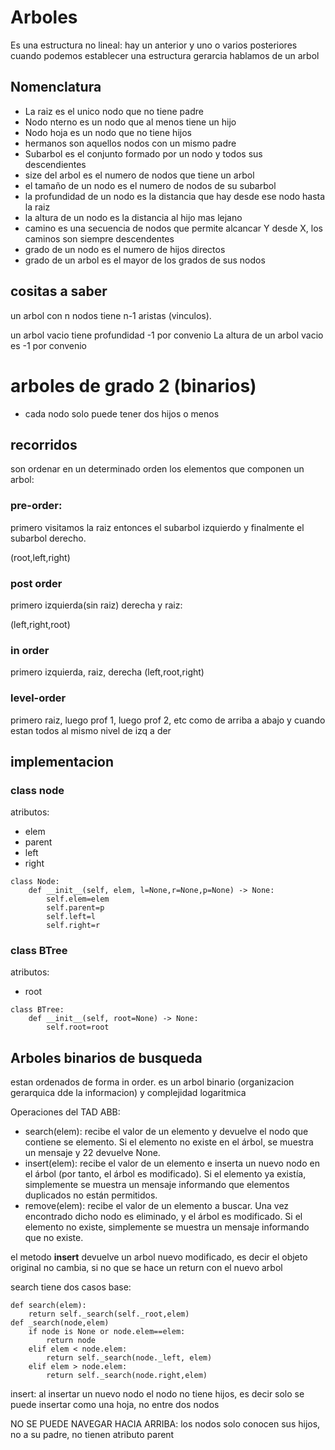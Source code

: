 # Arboles
Es una estructura no lineal:
hay un anterior y uno o varios posteriores
cuando podemos establecer una estructura gerarcia hablamos de un arbol
## Nomenclatura
- La raiz es el unico nodo que no tiene padre
- Nodo nterno es un nodo que al menos tiene un hijo
- Nodo hoja es un nodo que no tiene hijos
- hermanos son aquellos nodos con un mismo padre
- Subarbol es el conjunto formado por un nodo y todos sus descendientes
- size del arbol es el numero de nodos que tiene un arbol
- el tamaño de un nodo es el numero de nodos de su subarbol
- la profundidad de un nodo es la distancia que hay desde ese nodo hasta la raiz
- la altura de un nodo es la distancia al hijo mas lejano
- camino es una secuencia de nodos que permite alcancar Y desde X, los caminos son siempre descendentes
- grado de un nodo es el numero de hijos directos
- grado de un arbol es el mayor de los grados de sus nodos

## cositas a saber
un arbol con n nodos tiene n-1 aristas (vinculos).

un arbol vacio tiene profundidad -1 por convenio
La altura de un arbol vacio es -1 por convenio


# arboles de grado 2 (binarios)
- cada nodo solo puede tener dos hijos o menos 
## recorridos 
son ordenar en un determinado orden los elementos que componen un arbol:
### pre-order: 
primero visitamos la raiz entonces el subarbol izquierdo y finalmente el subarbol derecho.

(root,left,right)
### post order
primero izquierda(sin raiz) derecha y raiz:

(left,right,root)
### in order
primero  izquierda, raiz, derecha
(left,root,right)
### level-order
primero raiz, luego prof 1, luego prof 2, etc
como de arriba a abajo y cuando estan todos al mismo nivel de izq a der
## implementacion
### class node
atributos:
- elem
- parent
- left 
- right

```
class Node:
    def __init__(self, elem, l=None,r=None,p=None) -> None:
        self.elem=elem
        self.parent=p
        self.left=l
        self.right=r
```
### class BTree
atributos:
- root
```
class BTree:
    def __init__(self, root=None) -> None:
        self.root=root
```
## Arboles binarios de busqueda
estan ordenados de forma in order.
es un arbol binario (organizacion gerarquica dde la informacion) y complejidad logaritmica

Operaciones del TAD ABB:
- search(elem): recibe el valor de un elemento y devuelve el nodo que contiene
se elemento. Si el elemento no existe en el árbol, se muestra un mensaje y
22
devuelve None.
- insert(elem): recibe el valor de un elemento e inserta un nuevo nodo en el
árbol (por tanto, el árbol es modificado). Si el elemento ya existía,
simplemente se muestra un mensaje informando que elementos duplicados
no están permitidos.
- remove(elem): recibe el valor de un elemento a buscar. Una vez encontrado
dicho nodo es eliminado, y el árbol es modificado. Si el elemento no existe,
simplemente se muestra un mensaje informando que no existe.

el metodo **insert** devuelve un arbol nuevo modificado, es decir el objeto original no cambia, si no que se hace un return con el nuevo arbol 

search tiene dos casos base:
```
def search(elem):
    return self._search(self._root,elem)
def _search(node,elem)
    if node is None or node.elem==elem:
        return node
    elif elem < node.elem:
        return self._search(node._left, elem)
    elif elem > node.elem:
        return self._search(node.right,elem)
```
insert:
al insertar un nuevo nodo el nodo no tiene hijos, es decir solo se puede insertar como una hoja, no entre dos nodos


NO SE PUEDE NAVEGAR HACIA ARRIBA:
los nodos solo conocen sus hijos, no a su padre, no tienen atributo parent 